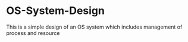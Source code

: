 # OS-System-Design
This is a simple design of an OS system which includes management of process and resource
